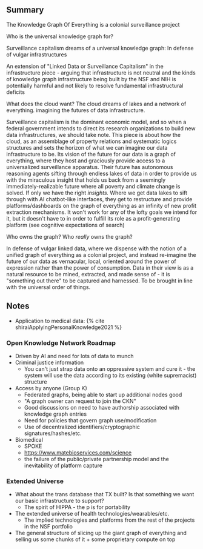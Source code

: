 
## Summary

The Knowledge Graph Of Everything is a colonial surveillance project

Who is the universal knowledge graph for?

Surveillance capitalism dreams of a universal knowledge graph: In defense of vulgar infrastructures

An extension of "Linked Data or Surveillance Capitalism" in the infrastructure piece - arguing that infrastructure is not neutral and the kinds of knowledge graph infrastructure being built by the NSF and NIH is potentially harmful and not likely to resolve fundamental infrastructural deficits

What does the cloud want? The cloud dreams of lakes and a network of everything. imagining the futures of data infrastructure.

Surveillance capitalism is the dominant economic model, and so when a federal government intends to direct its research organizations to build new data infrastructures, we should take note. This piece is about how the cloud, as an assemblage of property relations and systematic logics structures and sets the horizon of what we can imagine our data infrastructure to be. Its vision of the future for our data is a graph of everything, where they host and graciously provide access to a universalized surveillance apparatus. Their future has autonomous reasoning agents sifting through endless lakes of data in order to provide us with the miraculous insight that holds us back from a seemingly immediately-realizable future where all poverty and climate change is solved. If only we have the right *insights.* Where we get data lakes to sift through with AI chatbot-like interfaces, they get to restructure and provide platforms/dashboards on the graph of everything as an infinity of new profit extraction mechanisms. It won't work for any of the lofty goals we intend for it, but it doesn't have to in order to fulfill its role as a profit-generating platform (see cognitive expectations of search)

Who owns the graph? Who *really* owns the graph?

In defense of vulgar linked data, where we dispense with the notion of a unified graph of everything as a colonial project, and instead re-imagine the future of our data as vernacular, local, oriented around the power of expression rather than the power of consumption. Data in their view is as a natural resource to be mined, extracted, and made sense of - it is "something out there" to be captured and harnessed. To be brought in line with the universal order of things. 

## Notes

- Application to medical data: {% cite shiraiApplyingPersonalKnowledge2021 %}


### Open Knowledge Network Roadmap

- Driven by AI and need for lots of data to munch
- Criminal justice information
	- You can't just strap data onto an oppressive system and cure it - the system will use the data according to its existing (white supremacist) structure
- Access by anyone (Group K)
	- Federated graphs, being able to start up additional nodes good
	- "A graph owner can request to join the CKN"
	- Good discussions on need to have authorship associated with knowledge graph entries
	- Need for policies that govern graph use/modification
	- Use of decentralized identifiers/cryptographic signatures/hashes/etc.
- Biomedical
	- SPOKE
	- https://www.matebioservices.com/science
	- the failure of the public/private partnership model and the inevitability of platform capture


### Extended Universe

- What about the trans database that TX built? Is that something we want our basic infrastructure to support?
	- The spirit of HIPPA - the p is for portability
- The extended universe of health technologies/wearables/etc.
	- The implied technologies and platforms from the rest of the projects in the NSF portfolio
- The general structure of slicing up the giant graph of everything and selling us some chunks of it + some proprietary compute on top 